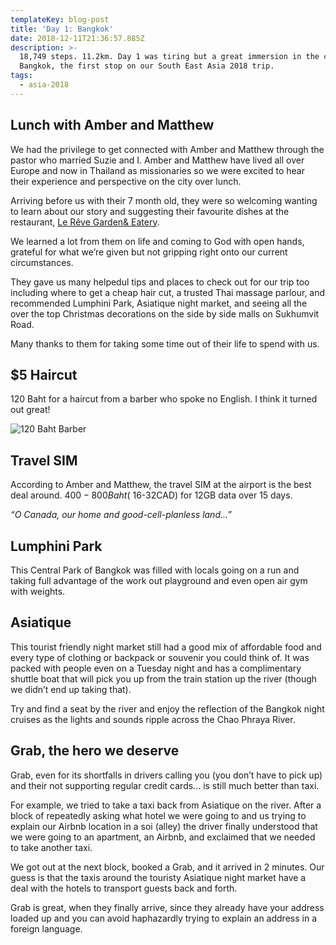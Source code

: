 ```yaml
---
templateKey: blog-post
title: 'Day 1: Bangkok'
date: 2018-12-11T21:36:57.885Z
description: >-
  18,749 steps. 11.2km. Day 1 was tiring but a great immersion in the city of
  Bangkok, the first stop on our South East Asia 2018 trip. 
tags:
  - asia-2018
---
```

## Lunch with Amber and Matthew
We had the privilege to get connected with Amber and Matthew through the pastor who married Suzie and I. Amber and Matthew have lived all over Europe and now in Thailand as missionaries so we were excited to hear their experience and perspective on the city over lunch. 

Arriving before us with their 7 month old, they were so welcoming wanting to learn about our story and suggesting their favourite dishes at the restaurant, [Le Rêve Garden& Eatery](https://goo.gl/maps/yZ5q5d9d1Ss).

We learned a lot from them on life and coming to God with open hands, grateful for what we’re given but not gripping right onto our current circumstances. 

They gave us many helpedul tips and places to check out for our trip too including where to get a cheap hair cut, a trusted Thai massage parlour, and recommended Lumphini Park, Asiatique night market, and seeing all the over the top Christmas decorations on the side by side malls on Sukhumvit Road. 

Many thanks to them for taking some time out of their life to spend with us. 

## $5 Haircut

120 Baht for a haircut from a barber who spoke no English. I think it turned out great!

![120 Baht Barber](/img/f2cd895f-e401-4b04-afa7-b0c7cf1fbb6a.jpeg)

## Travel SIM

According to Amber and Matthew, the travel SIM at the airport is the best deal around. $400-800 Baht (~$16-32CAD) for 12GB data over 15 days. 

*“O Canada, our home and good-cell-planless land...”*

## Lumphini Park

This Central Park of Bangkok was filled with locals going on a run and taking full advantage of the work out playground and even open air gym with weights. 

## Asiatique

This tourist friendly night market still had a good mix of affordable food and every type of clothing or backpack or souvenir you could think of. It was packed with people even on a Tuesday night and has a complimentary shuttle boat that will pick you up from the train station up the river (though we didn’t end up taking that).

Try and find a seat by the river and enjoy the reflection of the Bangkok night cruises as the lights and sounds ripple across the Chao Phraya River. 

## Grab, the hero we deserve
Grab, even for its shortfalls in drivers calling you (you don’t have to pick up) and their not supporting regular credit cards... is still much better than taxi.

For example, we tried to take a taxi back from Asiatique on the river. After a block of repeatedly asking what hotel we were going to and us trying to explain our Airbnb location in a soi (alley) the driver finally understood that we were going to an apartment, an Airbnb, and exclaimed that we needed to take another taxi. 

We got out at the next block, booked a Grab, and it arrived in 2 minutes. Our guess is that the taxis around the touristy Asiatique night market have a deal with the hotels to transport guests back and forth. 

Grab is great, when they finally arrive, since they already have your address loaded up and you can avoid haphazardly trying to explain an address in a foreign language. 
